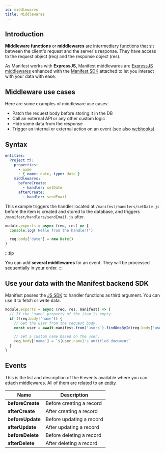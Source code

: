 ```yaml
---
id: middlewares
title: Middlewares
---
```


## Introduction

**Middleware functions** or **middlewares** are intermediary functions that sit between the client's request and the server's response. They have access to the request object (req) and the response object (res).

As Manifest works with **ExpressJS**, Manifest middlewares are [ExpressJS middlewares](https://expressjs.com/en/guide/using-middleware.html) enhanced with the [Manifest SDK](./crud.md#using-the-javascript-sdk) attached to let you interact with your data with ease.

## Middleware use cases

Here are some examples of middleware use cases:

- Patch the request body before storing it in the DB
- Call an external API or any other custom logic
- Hide some data from the response
- Trigger an internal or external action on an event (see also [webhooks](./webhooks.md))

## Syntax

```yaml title="manifest/backend.yml"
entities:
  Project 🗂️:
    properties:
      - name
      - { name: date, type: date }
    middlewares:
      beforeCreate:
        - handler: setDate
      afterCreate:
        - handler: sendEmail
```

This example triggers the handler located at `/manifest/handlers/setDate.js` before the item is created and stored to the database, and triggers `/manifest/handlers/sendEmail.js` after.

```js title="manifest/handlers/setDate.js"
module.exports = async (req, res) => {
  console.log('Hello from the handler!')

  req.body['date'] = new Date()
}
```

:::tip

You can add **several middlewares** for an event. They will be processed sequentially in your order.
:::

## Use your data with the Manifest backend SDK

Manifest passes the [JS SDK](./crud.md#using-the-javascript-sdk) to handler functions as third argument. You can use it to fetch or write data.

```js title="manifest/handlers/patchDocumentNameIfEmpty.js"
module.exports = async (req, res, manifest) => {
  // If the 'name' property of the item is empty.
  if (!req.body['name']) {
    // Get the user from the request body.
    const user = await manifest.from('users').findOneById(req.body['userId'])

    // Set a custom name based on the user.
    req.body['name'] = `${user.name}'s untitled document`
  }
}
```

## Events

This is the list and description of the 6 events available where you can attach middlewares. All of them are related to an [entity](./entities.md)

| Name             | Description              |
| ---------------- | ------------------------ |
| **beforeCreate** | Before creating a record |
| **afterCreate**  | After creating a record  |
| **beforeUpdate** | Before updating a record |
| **afterUpdate**  | After updating a record  |
| **beforeDelete** | Before deleting a record |
| **afterDelete**  | After deleting a record  |
